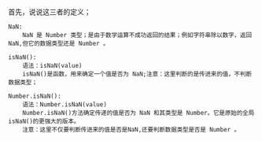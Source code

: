 ##
首先，说说这三者的定义；

    NaN:
        NaN 是 Number 类型；是由于数学运算不成功返回的结果；例如字符串除以数字，返回NaN,但它的数据类型还是 Number 。

    isNaN():
        语法：isNaN(value)
        isNaN()是函数，用来确定一个值是否为 NaN;注意：这里判断的是传进来的值，不判断数据类型；

    Number.isNaN():
        语法：Number.isNaN(value)
        Number.isNaN()方法确定传递的值是否为 NaN 和其类型是 Number。它是原始的全局 isNaN()的更强大的版本。
        注意：这里不仅要判断传进来的值是否是NaN,还要判断数据类型是否是 Number 。
